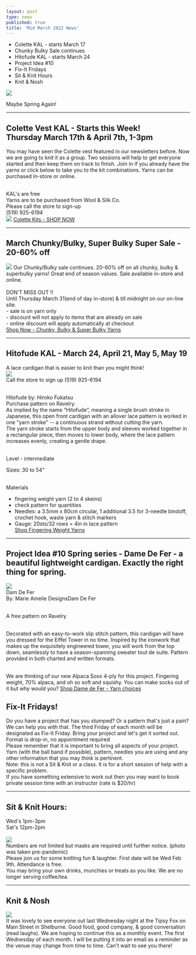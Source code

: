 ```yaml
---
layout: post
type: news
published: true
title: 'Mid March 2022 News'
---
```


- Colette KAL - starts March 17
- Chunky Bulky Sale continues
- Hitofude KAL - starts March 24
- Project Idea #10
- Fix-It Fridays
- Sit & Knit Hours
- Knit & Nosh

<img src="/img/spring.jpg">

Maybe Spring Again!
<hr />
<h2>Colette Vest KAL - Starts this Week!<br />
Thursday March 17th & April 7th, 1-3pm</h2>

You may have seen the Colette vest featured in our newsletters before. Now we are going to knit it as a group. Two sessions will help to get everyone started and then keep them on track to finish. Join in if you already have the yarns or click below to take you to the kit combinations. Yarns can be purchased in-store or online.<br /><br />

KAL's are free<br />
Yarns are to be purchased from Wool & Silk Co.<br />
Please call the store to sign-up<br />
(519) 925-6194<br />
<img src="/img/colette_vest.jpg">
<a href="https://www.woolandsilkcoshop.com/products/colette-kit-b?_pos=2&_sid=16d650984&_ss=r&omnisendContactID=62262718c3dbed0021bd8bca&utm_campaign=campaign%3A+KAL%27s%2C+Project+%2310%2C+Fix+it+Fridays+%28622b8bb9d92f11002184d9e8%29&utm_medium=email&utm_source=omnisend">Colette Kits - SHOP NOW</a>
<hr />
<h2>March Chunky/Bulky, Super Bulky Super Sale - 20-60% off</h2>
<img src="/img/chunky_bulky.jpg">
Our Chunky/Bulky sale continues. 20-60% off on all chunky, bulky & superbulky yarns! Great end of season values. Sale available in-store and online.<br /><br />
DON'T MISS OUT !!<br />
Until Thursday March 31(end of day in-store) & till midnight on our
on-line site.<br />
- sale is on yarn only<br />
- discount will not apply to items that are already on sale<br />
- online discount will apply automatically at checkout<br />
<a href="https://www.woolandsilkcoshop.com/search?omnisendContactID=62262718c3dbed0021bd8bca&q=chunky&utm_campaign=campaign%3A+KAL%27s%2C+Project+%2310%2C+Fix+it+Fridays+%28622b8bb9d92f11002184d9e8%29&utm_medium=email&utm_source=omnisend">Shop Now - Chunky, Bulky & Super Bulky Yarns</a>
<hr />
<h2>Hitofude KAL - March 24, April 21, May 5, May 19</h2>

A lace cardigan that is easier to knit than you might think!<br />
<img src="/img/hitofude.jpg"><br />
Call the store to sign up (519) 925-6194<br /><br />
 
Hitofude by:  Hiroko Fukatsu<br />
Purchase pattern on Ravelry.  <br />
As implied by the name “Hitofude”, meaning a single brush stroke in Japanese, this open front cardigan with an allover lace pattern is worked in one “yarn stroke” -- a continuous strand without cutting the yarn.<br />
The yarn stroke starts from the upper body and sleeves worked together in a rectangular piece, then moves to lower body, where the lace pattern increases evenly, creating a gentle drape.<br /><br />

Level - intermediate<br />

Sizes:  30 to 54"<br /><br />

Materials<br />
- fingering weight yarn (2 to 4 skeins)<br />
- check pattern for quantities<br />
 - Needles:  a 3.5mm x 80cm circular, 1 additional 3.5 for 3-needle bindoff,
   crochet hook, waste yarn & stitch markers<br />
- Gauge:  20sts/32 rows = 4in
   in lace pattern<br />
<a href="https://www.woolandsilkcoshop.com/search?omnisendContactID=62262718c3dbed0021bd8bca&q=fingering&utm_campaign=campaign%3A+KAL%27s%2C+Project+%2310%2C+Fix+it+Fridays+%28622b8bb9d92f11002184d9e8%29&utm_medium=email&utm_source=omnisend">Shop Fingering Weight Yarns</a><br />
<hr />
<h2>Project Idea #10 Spring series - Dame De Fer - a beautiful lightweight cardigan. Exactly the right thing for spring.</h2>
 <img src="/img/damde_fer.jpg"><br />
Dam De Fer<br />
By: Marie Amelie DesignsDam De Fer<br /><br />

A free pattern on Ravelry<br /><br />

Decorated with an easy-to-work slip stitch pattern, this cardigan will have you dressed for the Eiffel Tower in no time. Inspired by the ironwork that makes up the exquisitely engineered tower, you will work from the top down, seamlessly to have a season-spanning sweater tout de suite. Pattern provided in both charted and written formats.<br /><br />

We are thinking of our new Alpaca Soxx 4-ply for this project. Fingering weight, 70% alpaca, and oh so soft and squishy. You can make socks out of it but why would you?
<a href="https://www.woolandsilkcoshop.com/products/alpaca-soxx-cashmere-4-ply?_pos=1&_sid=eb213dbcc&_ss=r&omnisendContactID=62262718c3dbed0021bd8bca&utm_campaign=campaign%3A+KAL%27s%2C+Project+%2310%2C+Fix+it+Fridays+%28622b8bb9d92f11002184d9e8%29&utm_medium=email&utm_source=omnisend">Shop Dame de Fer - Yarn choices</a><br />
<h2>Fix-It Fridays!</h2>
Do you have a project that has you stumped? Or a pattern that's just a pain? We can help you with that. The third Friday of each month will be designated as Fix-It Friday. Bring your project and let's get it sorted out.<br />
Format is drop-in, no appointment required<br />
Please remember that it is important to bring all aspects of your project. Yarn (with the ball band if possible), pattern, needles you are using and any other information that you may think is pertinent.<br />
Note: this is not a Sit & Knit or a class. It is for a short session of help with a specific problem.<br />
If you have something extensive to work out then you may want to book private session time with an instructor (rate is $20/hr)<br />
 <hr />

<h2>Sit & Knit Hours:</h2>
Wed's  1pm-3pm<br />
Sat's    12pm-2pm<br /><br />
 <img src="/img/sit_knit.jpg"><br />
Numbers are not limited but masks are required until further notice. (photo was taken pre-pandemic)<br />
Please join us for some knitting fun & laughter. First date will be Wed Feb 9th. Attendance is free.<br />
You may bring your own drinks, munchies or treats as you like. We are no longer serving coffee/tea.<br />
 
<hr />
<h2>Knit & Nosh</h2>
         <img src="/img/knit_nosh.jpg"><br />                     
It was lovely to see everyone out last Wednesday night at the Tipsy Fox on Main Street in Shelburne. Good food, good company, & good conversation (read laughs). We are hoping to continue this as a monthly event. The first Wednesday of each month. I will be putting it into an email as a reminder as the venue may change from time to time.
Can't wait to see you there!
